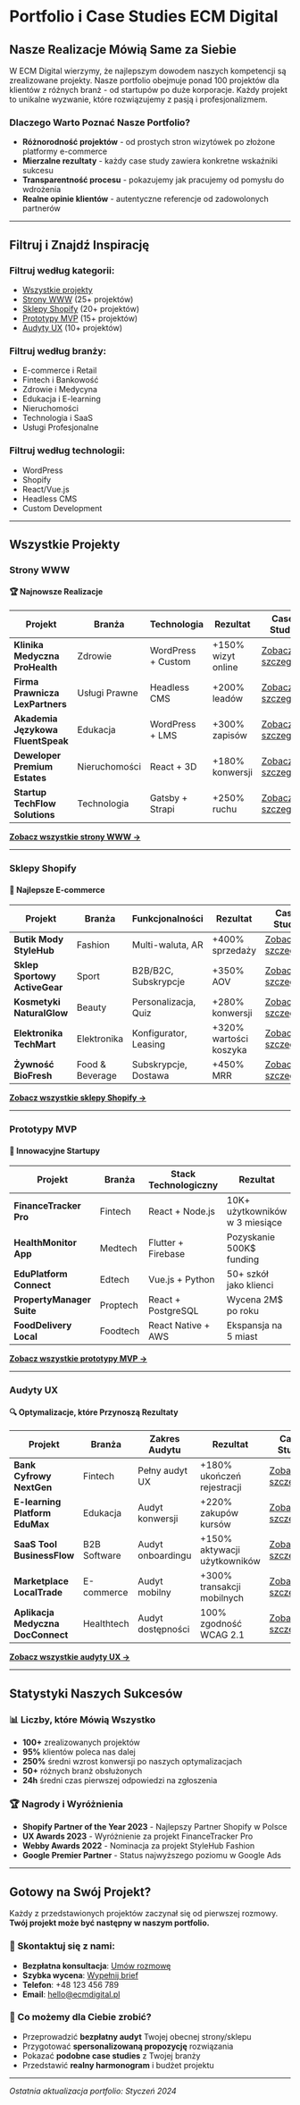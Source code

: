 # Portfolio i Case Studies ECM Digital

## Nasze Realizacje Mówią Same za Siebie

W ECM Digital wierzymy, że najlepszym dowodem naszych kompetencji są zrealizowane projekty. Nasze portfolio obejmuje ponad 100 projektów dla klientów z różnych branż - od startupów po duże korporacje. Każdy projekt to unikalne wyzwanie, które rozwiązujemy z pasją i profesjonalizmem.

### Dlaczego Warto Poznać Nasze Portfolio?

- **Różnorodność projektów** - od prostych stron wizytówek po złożone platformy e-commerce
- **Mierzalne rezultaty** - każdy case study zawiera konkretne wskaźniki sukcesu
- **Transparentność procesu** - pokazujemy jak pracujemy od pomysłu do wdrożenia
- **Realne opinie klientów** - autentyczne referencje od zadowolonych partnerów

---

## Filtruj i Znajdź Inspirację

### Filtruj według kategorii:
- [Wszystkie projekty](#wszystkie-projekty)
- [Strony WWW](#strony-www) (25+ projektów)
- [Sklepy Shopify](#sklepy-shopify) (20+ projektów)  
- [Prototypy MVP](#prototypy-mvp) (15+ projektów)
- [Audyty UX](#audyty-ux) (10+ projektów)

### Filtruj według branży:
- E-commerce i Retail
- Fintech i Bankowość
- Zdrowie i Medycyna
- Edukacja i E-learning
- Nieruchomości
- Technologia i SaaS
- Usługi Profesjonalne

### Filtruj według technologii:
- WordPress
- Shopify
- React/Vue.js
- Headless CMS
- Custom Development

---

## Wszystkie Projekty

### Strony WWW

#### 🏆 Najnowsze Realizacje

| Projekt | Branża | Technologia | Rezultat | Case Study |
|---------|--------|-------------|----------|------------|
| **Klinika Medyczna ProHealth** | Zdrowie | WordPress + Custom | +150% wizyt online | [Zobacz szczegóły](www/prohealth-clinic.md) |
| **Firma Prawnicza LexPartners** | Usługi Prawne | Headless CMS | +200% leadów | [Zobacz szczegóły](www/lexpartners-law.md) |
| **Akademia Językowa FluentSpeak** | Edukacja | WordPress + LMS | +300% zapisów | [Zobacz szczegóły](www/fluentspeak-academy.md) |
| **Deweloper Premium Estates** | Nieruchomości | React + 3D | +180% konwersji | [Zobacz szczegóły](www/premium-estates.md) |
| **Startup TechFlow Solutions** | Technologia | Gatsby + Strapi | +250% ruchu | [Zobacz szczegóły](www/techflow-solutions.md) |

[**Zobacz wszystkie strony WWW →**](www/README.md)

---

### Sklepy Shopify

#### 🛒 Najlepsze E-commerce

| Projekt | Branża | Funkcjonalności | Rezultat | Case Study |
|---------|--------|-----------------|----------|------------|
| **Butik Mody StyleHub** | Fashion | Multi-waluta, AR | +400% sprzedaży | [Zobacz szczegóły](shopify/stylehub-fashion.md) |
| **Sklep Sportowy ActiveGear** | Sport | B2B/B2C, Subskrypcje | +350% AOV | [Zobacz szczegóły](shopify/activegear-sports.md) |
| **Kosmetyki NaturalGlow** | Beauty | Personalizacja, Quiz | +280% konwersji | [Zobacz szczegóły](shopify/naturalglow-beauty.md) |
| **Elektronika TechMart** | Elektronika | Konfigurator, Leasing | +320% wartości koszyka | [Zobacz szczegóły](shopify/techmart-electronics.md) |
| **Żywność BioFresh** | Food & Beverage | Subskrypcje, Dostawa | +450% MRR | [Zobacz szczegóły](shopify/biofresh-food.md) |

[**Zobacz wszystkie sklepy Shopify →**](shopify/README.md)

---

### Prototypy MVP

#### 🚀 Innowacyjne Startupy

| Projekt | Branża | Stack Technologiczny | Rezultat | Case Study |
|---------|--------|---------------------|----------|------------|
| **FinanceTracker Pro** | Fintech | React + Node.js | 10K+ użytkowników w 3 miesiące | [Zobacz szczegóły](mvp/financetracker-pro.md) |
| **HealthMonitor App** | Medtech | Flutter + Firebase | Pozyskanie 500K$ funding | [Zobacz szczegóły](mvp/healthmonitor-app.md) |
| **EduPlatform Connect** | Edtech | Vue.js + Python | 50+ szkół jako klienci | [Zobacz szczegóły](mvp/eduplatform-connect.md) |
| **PropertyManager Suite** | Proptech | React + PostgreSQL | Wycena 2M$ po roku | [Zobacz szczegóły](mvp/propertymanager-suite.md) |
| **FoodDelivery Local** | Foodtech | React Native + AWS | Ekspansja na 5 miast | [Zobacz szczegóły](mvp/fooddelivery-local.md) |

[**Zobacz wszystkie prototypy MVP →**](mvp/README.md)

---

### Audyty UX

#### 🔍 Optymalizacje, które Przynoszą Rezultaty

| Projekt | Branża | Zakres Audytu | Rezultat | Case Study |
|---------|--------|---------------|----------|------------|
| **Bank Cyfrowy NextGen** | Fintech | Pełny audyt UX | +180% ukończeń rejestracji | [Zobacz szczegóły](ux/nextgen-bank.md) |
| **E-learning Platform EduMax** | Edukacja | Audyt konwersji | +220% zakupów kursów | [Zobacz szczegóły](ux/edumax-platform.md) |
| **SaaS Tool BusinessFlow** | B2B Software | Audyt onboardingu | +150% aktywacji użytkowników | [Zobacz szczegóły](ux/businessflow-saas.md) |
| **Marketplace LocalTrade** | E-commerce | Audyt mobilny | +300% transakcji mobilnych | [Zobacz szczegóły](ux/localtrade-marketplace.md) |
| **Aplikacja Medyczna DocConnect** | Healthtech | Audyt dostępności | 100% zgodność WCAG 2.1 | [Zobacz szczegóły](ux/docconnect-medical.md) |

[**Zobacz wszystkie audyty UX →**](ux/README.md)

---

## Statystyki Naszych Sukcesów

### 📊 Liczby, które Mówią Wszystko

- **100+** zrealizowanych projektów
- **95%** klientów poleca nas dalej
- **250%** średni wzrost konwersji po naszych optymalizacjach
- **50+** różnych branż obsłużonych
- **24h** średni czas pierwszej odpowiedzi na zgłoszenia

### 🏆 Nagrody i Wyróżnienia

- **Shopify Partner of the Year 2023** - Najlepszy Partner Shopify w Polsce
- **UX Awards 2023** - Wyróżnienie za projekt FinanceTracker Pro
- **Webby Awards 2022** - Nominacja za projekt StyleHub Fashion
- **Google Premier Partner** - Status najwyższego poziomu w Google Ads

---

## Gotowy na Swój Projekt?

Każdy z przedstawionych projektów zaczynał się od pierwszej rozmowy. **Twój projekt może być następny w naszym portfolio.**

### 💬 Skontaktuj się z nami:

- **Bezpłatna konsultacja**: [Umów rozmowę](../kontakt.md)
- **Szybka wycena**: [Wypełnij brief](../brief.md)
- **Telefon**: +48 123 456 789
- **Email**: hello@ecmdigital.pl

### 🎯 Co możemy dla Ciebie zrobić?

- Przeprowadzić **bezpłatny audyt** Twojej obecnej strony/sklepu
- Przygotować **spersonalizowaną propozycję** rozwiązania
- Pokazać **podobne case studies** z Twojej branży
- Przedstawić **realny harmonogram** i budżet projektu

---

*Ostatnia aktualizacja portfolio: Styczeń 2024*